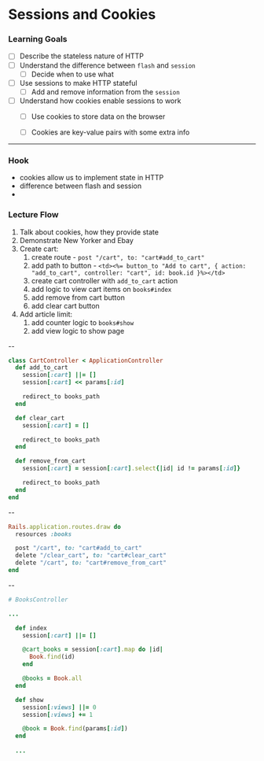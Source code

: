 # Sessions and Cookies

### Learning Goals

- [ ] Describe the stateless nature of HTTP
- [ ] Understand the difference between `flash` and `session`
  - [ ] Decide when to use what
- [ ] Use sessions to make HTTP stateful
  - [ ] Add and remove information from the `session`
- [ ] Understand how cookies enable sessions to work
  - [ ] Use cookies to store data on the browser
  - [ ] Cookies are key-value pairs with some extra info


--------------------------

### Hook

* cookies allow us to implement state in HTTP
* difference between flash and session
* 

### Lecture Flow

1. Talk about cookies, how they provide state
2. Demonstrate New Yorker and Ebay
3. Create cart:
    1. create route - `post "/cart", to: "cart#add_to_cart"`
    2. add path to button - `<td><%= button_to "Add to cart", { action: "add_to_cart", controller: "cart", id: book.id }%></td>`
    3. create cart controller with `add_to_cart` action
    4. add logic to view cart items on `books#index`
    5. add remove from cart button
    6. add clear cart button
4. Add article limit:
    1. add counter logic to `books#show`
    2. add view logic to show page
     
--
```ruby
class CartController < ApplicationController
  def add_to_cart
    session[:cart] ||= []
    session[:cart] << params[:id]

    redirect_to books_path
  end

  def clear_cart
    session[:cart] = []

    redirect_to books_path
  end

  def remove_from_cart
    session[:cart] = session[:cart].select{|id| id != params[:id]}

    redirect_to books_path
  end
end
```
--
```ruby
Rails.application.routes.draw do
  resources :books

  post "/cart", to: "cart#add_to_cart"
  delete "/clear_cart", to: "cart#clear_cart"
  delete "/cart", to: "cart#remove_from_cart"
end
```
--
```ruby
# BooksController

...

  def index
    session[:cart] ||= []

    @cart_books = session[:cart].map do |id|
      Book.find(id)
    end

    @books = Book.all
  end

  def show
    session[:views] ||= 0
    session[:views] += 1

    @book = Book.find(params[:id])
  end
  
  ...
```